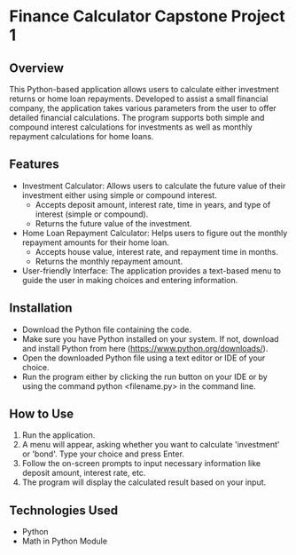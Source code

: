 # Finance Calculator Capstone Project 1

## Overview
This Python-based application allows users to calculate either investment returns or home loan repayments. Developed to assist a small financial company, the application takes various parameters from the user to offer detailed financial calculations. The program supports both simple and compound interest calculations for investments as well as monthly repayment calculations for home loans.

## Features
- Investment Calculator: Allows users to calculate the future value of their investment either using simple or compound interest.
    - Accepts deposit amount, interest rate, time in years, and type of interest (simple or compound).
    - Returns the future value of the investment.
- Home Loan Repayment Calculator: Helps users to figure out the monthly repayment amounts for their home loan.
    - Accepts house value, interest rate, and repayment time in months.
    - Returns the monthly repayment amount.
- User-friendly Interface: The application provides a text-based menu to guide the user in making choices and entering information.

## Installation
- Download the Python file containing the code.
- Make sure you have Python installed on your system. If not, download and install Python from here (https://www.python.org/downloads/).
- Open the downloaded Python file using a text editor or IDE of your choice.
- Run the program either by clicking the run button on your IDE or by using the command python <filename.py> in the command line.

## How to Use
1. Run the application.
2. A menu will appear, asking whether you want to calculate 'investment' or 'bond'. Type your choice and press Enter.
3. Follow the on-screen prompts to input necessary information like deposit amount, interest rate, etc.
4. The program will display the calculated result based on your input.

## Technologies Used
- Python
- Math in Python Module


